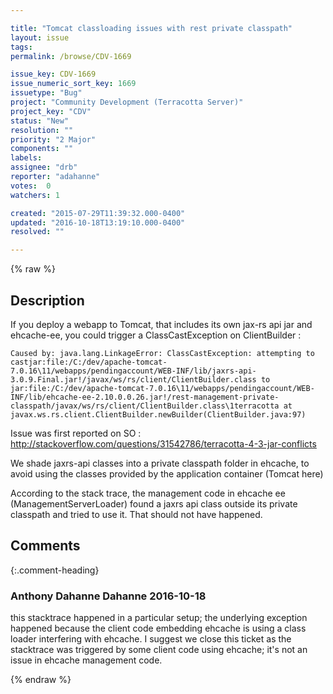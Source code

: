 ```yaml
---

title: "Tomcat classloading issues with rest private classpath"
layout: issue
tags: 
permalink: /browse/CDV-1669

issue_key: CDV-1669
issue_numeric_sort_key: 1669
issuetype: "Bug"
project: "Community Development (Terracotta Server)"
project_key: "CDV"
status: "New"
resolution: ""
priority: "2 Major"
components: ""
labels: 
assignee: "drb"
reporter: "adahanne"
votes:  0
watchers: 1

created: "2015-07-29T11:39:32.000-0400"
updated: "2016-10-18T13:19:10.000-0400"
resolved: ""

---
```




{% raw %}



## Description

<div markdown="1" class="description">

If you deploy a webapp to Tomcat, that includes its own jax-rs api jar and ehcache-ee, you could trigger a ClassCastException on ClientBuilder :


```
Caused by: java.lang.LinkageError: ClassCastException: attempting to castjar:file:/C:/dev/apache-tomcat-7.0.16\11/webapps/pendingaccount/WEB-INF/lib/jaxrs-api-3.0.9.Final.jar!/javax/ws/rs/client/ClientBuilder.class to jar:file:/C:/dev/apache-tomcat-7.0.16\11/webapps/pendingaccount/WEB-INF/lib/ehcache-ee-2.10.0.0.26.jar!/rest-management-private-classpath/javax/ws/rs/client/ClientBuilder.class\1terracotta at javax.ws.rs.client.ClientBuilder.newBuilder(ClientBuilder.java:97) 
```


Issue was first reported on SO : http://stackoverflow.com/questions/31542786/terracotta-4-3-jar-conflicts

We shade jaxrs-api classes into a private classpath folder in ehcache, to avoid using the classes provided by the application container (Tomcat here)

According to the stack trace, the management code in ehcache ee (ManagementServerLoader) found a jaxrs api class outside its private classpath and tried to use it. That should not have happened.

</div>

## Comments


{:.comment-heading}
### **Anthony Dahanne Dahanne** <span class="date">2016-10-18</span>

<div markdown="1" class="comment">

this stacktrace happened in a particular setup; the underlying exception happened because the client code embedding ehcache is using a class loader interfering with ehcache.
I suggest we close this ticket as the stacktrace was triggered by some client code using ehcache; it's not an issue in ehcache management code.

</div>



{% endraw %}
